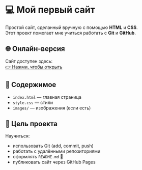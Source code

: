# 💻 Мой первый сайт

Простой сайт, сделанный вручную с помощью **HTML** и **CSS**.  
Этот проект помогает мне учиться работать с **Git** и **GitHub**.

## 🌐 Онлайн-версия

Сайт доступен здесь:  
[👉 Нажми, чтобы открыть](https://vasyash6.github.io/gte/)

## 📂 Содержимое

- `index.html` — главная страница
- `style.css` — стили
- `images/` — изображения (если есть)

## 🚀 Цель проекта

Научиться:
- использовать Git (add, commit, push)
- работать с удалёнными репозиториями
- оформлять `README.md` 📘
- публиковать сайт через GitHub Pages
